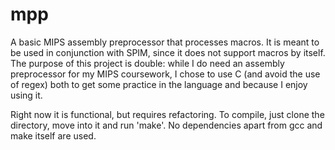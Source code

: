 # mpp
A basic MIPS assembly preprocessor that processes macros. It is meant to be used in conjunction with SPIM, since it does not support macros by itself. The purpose of this project is double: while I do need an assembly preprocessor for my MIPS coursework, I chose to use C (and avoid the use of regex) both to get some practice in the language and because I enjoy using it.

Right now it is functional, but requires refactoring. To compile, just clone the directory, move into it and run 'make'. No dependencies apart from gcc and make itself are used.

